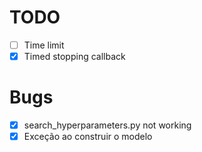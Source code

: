 # TODO

- [ ] Time limit
- [x] Timed stopping callback

# Bugs

- [x] search_hyperparameters.py not working
- [x] Exceção ao construir o modelo
